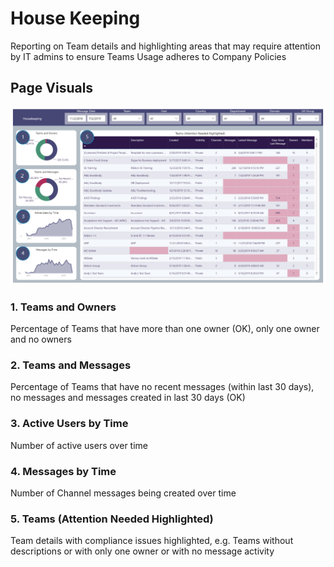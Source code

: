 

# House Keeping
Reporting on Team details and highlighting areas that may require attention by IT admins to ensure Teams Usage adheres to Company Policies

## Page Visuals

![HouseKeeping](images/Housekeeping.png)


### 1.	Teams and Owners
Percentage of Teams that have more than one owner (OK), only one owner and no owners

### 2.	Teams and Messages
Percentage of Teams that have no recent messages (within last 30 days), no messages and messages created in last 30 days (OK) 

### 3.	Active Users by Time
Number of active users over time

### 4.	Messages by Time
Number of Channel messages being created over time

### 5.	Teams (Attention Needed Highlighted)
Team details with compliance issues highlighted, e.g. Teams without descriptions or with only one owner or with no message activity
